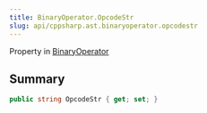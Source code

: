 ```yaml
---
title: BinaryOperator.OpcodeStr
slug: api/cppsharp.ast.binaryoperator.opcodestr
---
```

Property in [BinaryOperator](/api/cppsharp/ast/binaryoperator)

## Summary



```csharp
public string OpcodeStr { get; set; }
```

